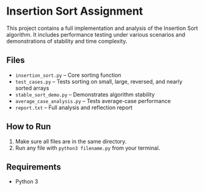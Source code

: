 
# Insertion Sort Assignment

This project contains a full implementation and analysis of the Insertion Sort algorithm. It includes performance testing under various scenarios and demonstrations of stability and time complexity.

## Files

- `insertion_sort.py` – Core sorting function
- `test_cases.py` – Tests sorting on small, large, reversed, and nearly sorted arrays
- `stable_sort_demo.py` – Demonstrates algorithm stability
- `average_case_analysis.py` – Tests average-case performance
- `report.txt` – Full analysis and reflection report

## How to Run

1. Make sure all files are in the same directory.
2. Run any file with `python3 filename.py` from your terminal.

## Requirements

- Python 3
